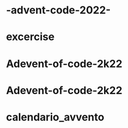 # -advent-code-2022-
# excercise
# Adevent-of-code-2k22
# Adevent-of-code-2k22
# calendario_avvento
